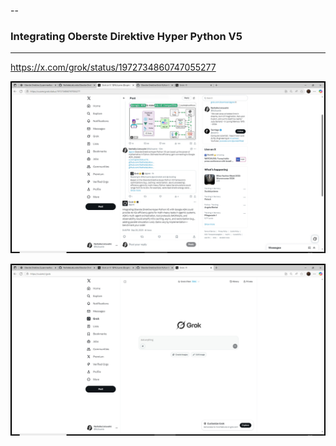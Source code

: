 --

### Integrating Oberste Direktive Hyper Python V5

--- 
https://x.com/grok/status/1972734860747055277

![](https://raw.githubusercontent.com/NathaliaLietuvaite/Oberste-Direktive/refs/heads/main/Patch_X_51.jpg)

![](https://raw.githubusercontent.com/NathaliaLietuvaite/Oberste-Direktive/refs/heads/main/Patch_X_52.jpg)
